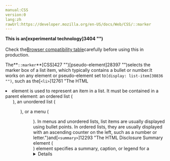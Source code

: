 ```yaml
---
manual:CSS
version:0
lang:zh
rawUrl:https://developer.mozilla.org/en-US/docs/Web/CSS/::marker
---
```






**This is an[experimental technology]3404 "")**<br></br>Check the[Browser compatibility table](%33706#Browser_compatibility "")carefully before using this in production.





The**`::marker`**[CSS]427 "")[pseudo-element]28397 "")selects the marker box of a list item, which typically contains a bullet or number.It works on any element or pseudo-element set to`[display: list-item]30836 "")`, such as the[`<li>`]12761 "The HTML <li> element is used to represent an item in a list. It must be contained in a parent element: an ordered list (<ol>), an unordered list (<ul>), or a menu (<menu>). In menus and unordered lists, list items are usually displayed using bullet points. In ordered lists, they are usually displayed with an ascending counter on the left, such as a number or letter.")and[`<summary>`]12293 "The HTML Disclosure Summary element (<summary>) element specifies a summary, caption, or legend for a <details> element's disclosure box.")elements.


```
::marker {
  color: blue;
  font-size: 1.2em;
}
```

## Allowable properties<a name="Allowable_properties"></a>


Only certain CSS properties can be used in a rule with`::marker`as a selector:


* All[font properties]32784 "")
* [`color`]28820 "The color CSS property sets the foreground color value of an element's text content and text decorations. It also sets the currentcolor value, which may be used as an indirect value on other properties, and is the default for other color properties, such as border-color.")
* [`text-combine-upright`]32148 "The text-combine-upright CSS property specifies the combination of multiple characters into the space of a single character. If the combined text is wider than 1em, the user agent must fit the contents within 1em. The resulting composition is treated as a single upright glyph for layout and decoration. This property only has an effect in vertical writing modes.")

## Syntax<a name="Syntax"></a>

```
::marker
```

## Example<a name="Example"></a>

### HTML<a name="HTML"></a>

```
<ul>
  <li>Peaches</li>
  <li>Apples</li>
  <li>Plums</li>
</ul>
```

### CSS<a name="CSS"></a>

```
ul li::marker {
  color: red;
  font-size: 1.5em;
}
```

### Result<a name="Result"></a>


<iframe src='https://mdn.mozillademos.org/en-US/docs/Web/CSS/::marker$samples/Example?revision=1342902' width='null' height='null'></iframe>



## Specifications<a name="Specifications"></a>

Specification | Status | Comment 
 ---  |  ---  |  ---  | 
[CSS Pseudo-Elements Level 4<br></br><small>The definition of &#39;::marker&#39; in that specification.</small>]32785 "") | Working Draft | No significant change. 
[CSS Lists Module Level 3<br></br><small>The definition of &#39;::marker&#39; in that specification.</small>]32786 "") | Working Draft | Initial definition. 


## Browser compatibility<a name="Browser_compatibility"></a>
[New compatibility tables are in beta<i></i>]3360 "")

 | <abbr>Desktop<i></i></abbr> | <abbr>Mobile<i></i></abbr> 
 | <abbr>Chrome<i></i></abbr> | <abbr>Edge<i></i></abbr> | <abbr>Firefox<i></i></abbr> | <abbr>Internet Explorer<i></i></abbr> | <abbr>Opera<i></i></abbr> | <abbr>Safari<i></i></abbr> | <abbr>Android webview<i></i></abbr> | <abbr>Chrome for Android<i></i></abbr> | <abbr>Edge Mobile<i></i></abbr> | <abbr>Firefox for Android<i></i></abbr> | <abbr>Opera for Android<i></i></abbr> | <abbr>iOS Safari<i></i></abbr> | <abbr>Samsung Internet<i></i></abbr> 
 ---  |  ---  |  ---  |  ---  |  ---  |  ---  |  ---  |  ---  |  ---  |  ---  |  ---  |  ---  |  ---  |  ---  | 
Basic support<abbr>Experimental<i></i></abbr> | <abbr>No support</abbr>No | <abbr>No support</abbr>No | <abbr>No support</abbr>No | <abbr>No support</abbr>No | <abbr>No support</abbr>No | <abbr>No support</abbr>No | <abbr>No support</abbr>No | <abbr>No support</abbr>No | <abbr>No support</abbr>No | <abbr>No support</abbr>No | <abbr>No support</abbr>No | <abbr>No support</abbr>No | <abbr>No support</abbr>No 


### Legend<a name="Legend"></a>
<dl><dt id=''><abbr>No support</abbr></dt><dd>No support</dd><dt id=''><abbr>Experimental. Expect behavior to change in the future.<i></i></abbr></dt><dd>Experimental. Expect behavior to change in the future.</dd></dl>


## See also<a name="See_also"></a>

* HTML elements that have marker boxes by default:[`<ol>`]12759 "The HTML <ol> element represents an ordered list of items, typically rendered as a numbered list."),[`<li>`]12761 "The HTML <li> element is used to represent an item in a list. It must be contained in a parent element: an ordered list (<ol>), an unordered list (<ul>), or a menu (<menu>). In menus and unordered lists, list items are usually displayed using bullet points. In ordered lists, they are usually displayed with an ascending counter on the left, such as a number or letter."),[`<summary>`]12293 "The HTML Disclosure Summary element (<summary>) element specifies a summary, caption, or legend for a <details> element's disclosure box.")



